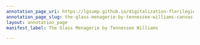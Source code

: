 ```yaml
---
annotation_page_uri: https://lgsump.github.io/digitalization-florilegium/annotations/the-glass-menagerie-by-tennessee-williams-canvas-1-1318-698101.json
annotation_page_slug: the-glass-menagerie-by-tennessee-williams-canvas-1-1318-698101
layout: annotation_page
manifest_label: The Glass Menagerie by Tennessee Williams

---
```

